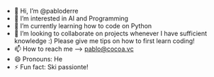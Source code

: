 - 👋 Hi, I’m @pabloderre
- 👀 I’m interested in AI and Programming
- 🌱 I’m currently learning how to code on Python
- 💞️ I’m looking to collaborate on projects whenever I have sufficient knowledge :) Please give me tips on how to first learn coding!
- 📫 How to reach me --> pablo@cocoa.vc
- 😄 Pronouns: He
- ⚡ Fun fact: Ski passionte!

<!---
pabloderre/pabloderre is a ✨ special ✨ repository because its `README.md` (this file) appears on your GitHub profile.
You can click the Preview link to take a look at your changes.
--->
